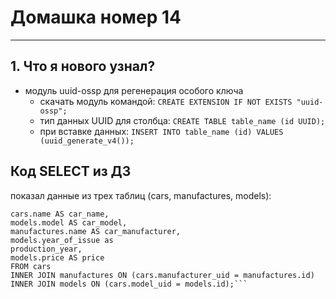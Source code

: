 # Домашка номер 14
***
## 1. Что я нового узнал?
 - модуль uuid-ossp для регенерация особого ключа 
    - скачать модуль командой: 
    ```CREATE EXTENSION IF NOT EXISTS "uuid-ossp";``` 
    - тип данных UUID для столбца:
    ```CREATE TABLE table_name (id UUID);```
    - при вставке данных:
    ```INSERT INTO table_name (id) VALUES (uuid_generate_v4());```

## Код SELECT из ДЗ
показал данные из трех таблиц (cars, manufactures, models):
```SELECT 
cars.name AS car_name, 
models.model AS car_model, 
manufactures.name AS car_manufacturer, 
models.year_of_issue as
production_year, 
models.price AS price
FROM cars
INNER JOIN manufactures ON (cars.manufacturer_uid = manufactures.id)
INNER JOIN models ON (cars.model_uid = models.id);```